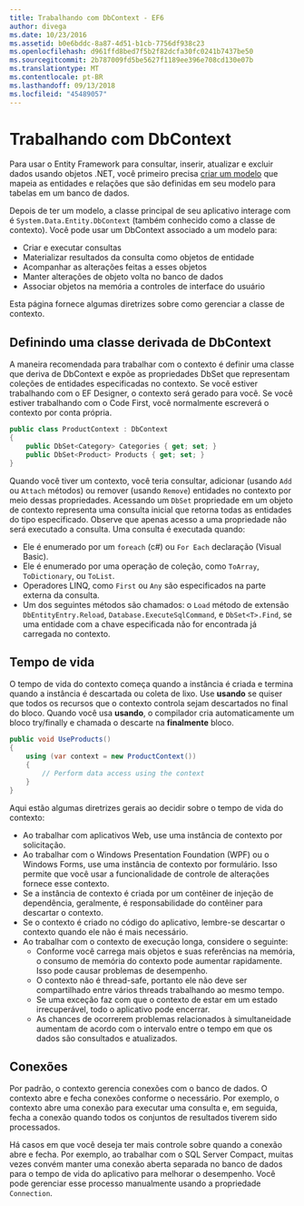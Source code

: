 ```yaml
---
title: Trabalhando com DbContext - EF6
author: divega
ms.date: 10/23/2016
ms.assetid: b0e6bddc-8a87-4d51-b1cb-7756df938c23
ms.openlocfilehash: d961ffd8bed7f5b2f82dcfa30fc0241b7437be50
ms.sourcegitcommit: 2b787009fd5be5627f1189ee396e708cd130e07b
ms.translationtype: MT
ms.contentlocale: pt-BR
ms.lasthandoff: 09/13/2018
ms.locfileid: "45489057"
---
```

# <a name="working-with-dbcontext"></a>Trabalhando com DbContext

Para usar o Entity Framework para consultar, inserir, atualizar e excluir dados usando objetos .NET, você primeiro precisa [criar um modelo](~/ef6/modeling/index.md) que mapeia as entidades e relações que são definidas em seu modelo para tabelas em um banco de dados.

Depois de ter um modelo, a classe principal de seu aplicativo interage com é `System.Data.Entity.DbContext` (também conhecido como a classe de contexto). Você pode usar um DbContext associado a um modelo para:
- Criar e executar consultas   
- Materializar resultados da consulta como objetos de entidade
- Acompanhar as alterações feitas a esses objetos
- Manter alterações de objeto volta no banco de dados
- Associar objetos na memória a controles de interface do usuário

Esta página fornece algumas diretrizes sobre como gerenciar a classe de contexto.  

## <a name="defining-a-dbcontext-derived-class"></a>Definindo uma classe derivada de DbContext  

A maneira recomendada para trabalhar com o contexto é definir uma classe que deriva de DbContext e expõe as propriedades DbSet que representam coleções de entidades especificadas no contexto. Se você estiver trabalhando com o EF Designer, o contexto será gerado para você. Se você estiver trabalhando com o Code First, você normalmente escreverá o contexto por conta própria.  

``` csharp
public class ProductContext : DbContext
{
    public DbSet<Category> Categories { get; set; }
    public DbSet<Product> Products { get; set; }
}
```  

Quando você tiver um contexto, você teria consultar, adicionar (usando `Add` ou `Attach` métodos) ou remover (usando `Remove`) entidades no contexto por meio dessas propriedades. Acessando um `DbSet` propriedade em um objeto de contexto representa uma consulta inicial que retorna todas as entidades do tipo especificado. Observe que apenas acesso a uma propriedade não será executado a consulta. Uma consulta é executada quando:  

- Ele é enumerado por um `foreach` (c#) ou `For Each` declaração (Visual Basic).  
- Ele é enumerado por uma operação de coleção, como `ToArray`, `ToDictionary`, ou `ToList`.  
- Operadores LINQ, como `First` ou `Any` são especificados na parte externa da consulta.  
- Um dos seguintes métodos são chamados: o `Load` método de extensão `DbEntityEntry.Reload`, `Database.ExecuteSqlCommand`, e `DbSet<T>.Find`, se uma entidade com a chave especificada não for encontrada já carregada no contexto.  

## <a name="lifetime"></a>Tempo de vida  

O tempo de vida do contexto começa quando a instância é criada e termina quando a instância é descartada ou coleta de lixo. Use **usando** se quiser que todos os recursos que o contexto controla sejam descartados no final do bloco. Quando você usa **usando**, o compilador cria automaticamente um bloco try/finally e chamada o descarte na **finalmente** bloco.  

``` csharp
public void UseProducts()
{
    using (var context = new ProductContext())
    {     
        // Perform data access using the context
    }
}
```  

Aqui estão algumas diretrizes gerais ao decidir sobre o tempo de vida do contexto:  

- Ao trabalhar com aplicativos Web, use uma instância de contexto por solicitação.  
- Ao trabalhar com o Windows Presentation Foundation (WPF) ou o Windows Forms, use uma instância de contexto por formulário. Isso permite que você usar a funcionalidade de controle de alterações fornece esse contexto.  
- Se a instância de contexto é criada por um contêiner de injeção de dependência, geralmente, é responsabilidade do contêiner para descartar o contexto.
- Se o contexto é criado no código do aplicativo, lembre-se descartar o contexto quando ele não é mais necessário.  
- Ao trabalhar com o contexto de execução longa, considere o seguinte:  
    - Conforme você carrega mais objetos e suas referências na memória, o consumo de memória do contexto pode aumentar rapidamente. Isso pode causar problemas de desempenho.  
    - O contexto não é thread-safe, portanto ele não deve ser compartilhado entre vários threads trabalhando ao mesmo tempo.
    - Se uma exceção faz com que o contexto de estar em um estado irrecuperável, todo o aplicativo pode encerrar.  
    - As chances de ocorrerem problemas relacionados à simultaneidade aumentam de acordo com o intervalo entre o tempo em que os dados são consultados e atualizados.  

## <a name="connections"></a>Conexões  

Por padrão, o contexto gerencia conexões com o banco de dados. O contexto abre e fecha conexões conforme o necessário. Por exemplo, o contexto abre uma conexão para executar uma consulta e, em seguida, fecha a conexão quando todos os conjuntos de resultados tiverem sido processados.  

Há casos em que você deseja ter mais controle sobre quando a conexão abre e fecha. Por exemplo, ao trabalhar com o SQL Server Compact, muitas vezes convém manter uma conexão aberta separada no banco de dados para o tempo de vida do aplicativo para melhorar o desempenho. Você pode gerenciar esse processo manualmente usando a propriedade `Connection`.  
